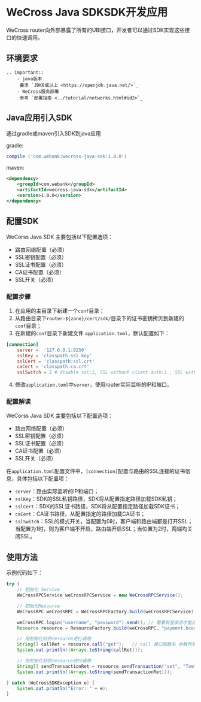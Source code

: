 # WeCross Java SDKSDK开发应用

WeCross router向外部暴露了所有的UBI接口，开发者可以通过SDK实现这些接口的快速调用。

## 环境要求

```eval_rst
.. important::
    - java版本
     要求 `JDK8或以上 <https://openjdk.java.net/>`_
    - WeCross服务部署
     参考 `部署指南 <../tutorial/networks.html#id2>`_
```

## Java应用引入SDK

   通过gradle或maven引入SDK到java应用

   gradle:

```gradle
compile ('com.webank:wecross-java-sdk:1.0.0')
```

   maven:

``` xml
<dependency>
    <groupId>com.webank</groupId>
    <artifactId>wecross-java-sdk</artifactId>
    <version>1.0.0</version>
</dependency>
```

## 配置SDK

WeCorss Java SDK 主要包括以下配置选项：

- 路由网络配置（必须）
- SSL密钥配置（必须）
- SSL证书配置（必须）
- CA证书配置（必须）
- SSL开关（必须）

### 配置步骤

1. 在应用的主目录下新建一个`conf`目录；
2. 从路由目录下`router-${zone}/cert/sdk/`目录下的证书密钥拷贝到新建的`conf`目录；
3. 在新建的`conf`目录下新建文件 `application.toml`，默认配置如下：

```toml
[connection]
    server =  '127.0.0.1:8250'
    sslKey = 'classpath:ssl.key'
    sslCert = 'classpath:ssl.crt'
    caCert = 'classpath:ca.crt'
    sslSwitch = 2 # disable ssl:2, SSL without client auth:1 , SSL with client and server auth: 0
```

4. 修改`application.toml`中`server`，使用router实际监听的IP和端口。

### 配置解读

WeCorss Java SDK 主要包括以下配置选项：

- 路由网络配置（必须）
- SSL密钥配置（必须）
- SSL证书配置（必须）
- CA证书配置（必须）
- SSL开关（必须）

在`application.toml`配置文件中，`[connection]`配置与路由的SSL连接的证书信息，具体包括以下配置项：

- `server`：路由实际监听的IP和端口；
- `sslKey`：SDK的SSL私钥路径，SDK将从配置指定路径加载SDK私钥；
- `sslCert`：SDK的SSL证书路径，SDK将从配置指定路径加载SDK证书；
- `caCert`：CA证书路径，从配置指定的路径加载CA证书；
- `sslSwitch`：SSL的模式开关，当配置为0时，客户端和路由端都是打开SSL；当配置为1时，则为客户端不开启，路由端开启SSL；当位置为2时，两端均关闭SSL。

## 使用方法

示例代码如下：

```java
try {
    // 初始化 Service
    WeCrossRPCService weCrossRPCService = new WeCrossRPCService();

    // 初始化Resource
    WeCrossRPC weCrossRPC = WeCrossRPCFactory.build(weCrossRPCService);

    weCrossRPC.login("username", "password").send(); // 需要有登录态才能进一步操作
    Resource resource = ResourceFactory.build(weCrossRPC, "payment.bcos.HelloWecross"); // RPC服务，资源的path

    // 用初始化好的resource进行调用
    String[] callRet = resource.call("get");   // call 接口函数名 参数列表
    System.out.println((Arrays.toString(callRet)));

    // 用初始化好的resource进行调用
    String[] sendTransactionRet = resource.sendTransaction("set", "Tom"); // sendTransaction 接口函数名 参数列表
    System.out.println((Arrays.toString(sendTransactionRet)));

} catch (WeCrossSDKException e) {
    System.out.println("Error: " + e);
}
```
